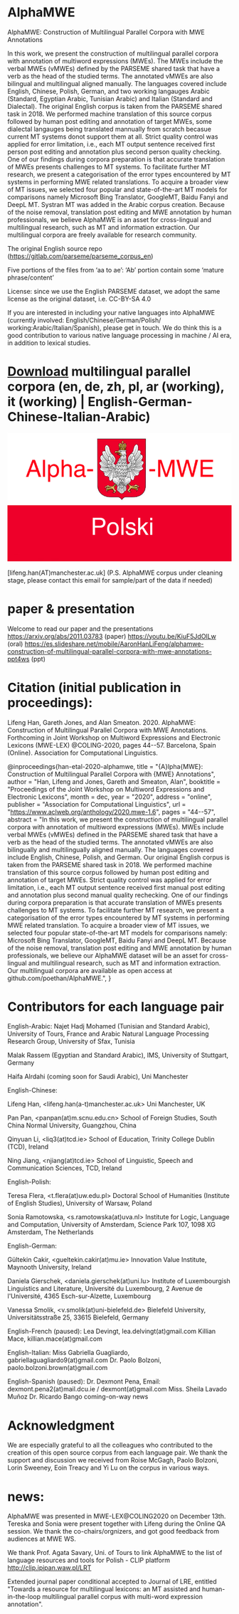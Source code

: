 # AlphaMWE
AlphaMWE: Construction of Multilingual Parallel Corpora with MWE Annotations

In this work, we present the construction of multilingual parallel corpora with annotation of multiword expressions (MWEs). 
The MWEs include the verbal MWEs (vMWEs) defined by the PARSEME shared task that have a verb as the head of the studied terms. 
The annotated vMWEs are also bilingual and multilingual aligned manually. The languages covered include English, Chinese, Polish, German, and two working langauges Arabic (Standard, Egyptian Arabic, Tunisian Arabic) and Italian (Standard and Dialectal). 
The original English corpus is taken from the PARSEME shared task in 2018. 
We performed machine translation of this source corpus followed by human post editing and annotation of target MWEs, some dialectal langauges being translated mannually from scratch becasue current MT systems donot support them at all. 
Strict quality control was applied for error limitation, i.e., each MT output sentence received first person post editing and annotation plus second person quality checking. 
One of our findings during corpora preparation is that accurate translation of MWEs presents challenges to MT systems. 
To facilitate further MT research, we present a categorisation of the error types encountered by MT systems in performing MWE related translations. 
To acquire a broader view of MT issues, we selected four popular and state-of-the-art MT models for comparisons namely Microsoft Bing Translator, GoogleMT, Baidu Fanyi and DeepL MT. Systran MT was added in the Arabic corpus creation.
Because of the noise removal, translation post editing and MWE annotation by human professionals, 
we believe AlphaMWE is an asset for cross-lingual and multilingual research, such as MT and information extraction. Our multilingual corpora are freely available for research community.

The original English source repo (https://gitlab.com/parseme/parseme_corpus_en)

Five portions of the files from ‘aa to ae’: ‘Ab’ portion contain some ‘mature phrase/content’

License: since we use the English PARSEME dataset, we adopt the same license as the original dataset, i.e. CC-BY-SA 4.0

If you are interested in including your native languages into AlphaMWE (currently involved: English/Chinese/German/Polish/ working:Arabic/Italian/Spanish), please get in touch. We do think this is a good contribution to various native language processing in machine / AI era, in addition to lexical studies. 

# [Download](https://drive.google.com/drive/folders/1ikZ9nK1t-MlFjQ_PCvX_YCNooujGdyVO?usp=sharing ) multilingual parallel corpora (en, de, zh, pl, ar (working), it (working) | English-German-Chinese-Italian-Arabic)


![alt text](https://github.com/aaronlifenghan/AlphaMWE/blob/main/logo-alphaMWE-Polish.png)



[lifeng.han(AT)manchester.ac.uk] (P.S. AlphaMWE corpus under cleaning stage, please contact this email for sample/part of the data if needed)


# paper & presentation
Welcome to read our paper and the presentations
https://arxiv.org/abs/2011.03783 (paper)
https://youtu.be/KiuF5JdOlLw (oral)
https://es.slideshare.net/mobile/AaronHanLiFeng/alphamwe-construction-of-multilingual-parallel-corpora-with-mwe-annotations-ppt4ws (ppt)


# Citation (initial publication in proceedings):

Lifeng Han, Gareth Jones, and Alan Smeaton. 2020. AlphaMWE: Construction of Multilingual Parallel Corpora with MWE Annotations. Forthcoming in Joint Workshop on Multiword Expressions and Electronic Lexicons (MWE-LEX) @COLING-2020, pages 44--57. Barcelona, Spain (Online). Association for Computational Linguistics.

@inproceedings{han-etal-2020-alphamwe,
    title = "{A}lpha{MWE}: Construction of Multilingual Parallel Corpora with {MWE} Annotations",
    author = "Han, Lifeng  and
      Jones, Gareth  and
      Smeaton, Alan",
    booktitle = "Proceedings of the Joint Workshop on Multiword Expressions and Electronic Lexicons",
    month = dec,
    year = "2020",
    address = "online",
    publisher = "Association for Computational Linguistics",
    url = "https://www.aclweb.org/anthology/2020.mwe-1.6",
    pages = "44--57",
    abstract = "In this work, we present the construction of multilingual parallel corpora with annotation of multiword expressions (MWEs). MWEs include verbal MWEs (vMWEs) defined in the PARSEME shared task that have a verb as the head of the studied terms. The annotated vMWEs are also bilingually and multilingually aligned manually. The languages covered include English, Chinese, Polish, and German. Our original English corpus is taken from the PARSEME shared task in 2018. We performed machine translation of this source corpus followed by human post editing and annotation of target MWEs. Strict quality control was applied for error limitation, i.e., each MT output sentence received first manual post editing and annotation plus second manual quality rechecking. One of our findings during corpora preparation is that accurate translation of MWEs presents challenges to MT systems. To facilitate further MT research, we present a categorisation of the error types encountered by MT systems in performing MWE related translation. To acquire a broader view of MT issues, we selected four popular state-of-the-art MT models for comparisons namely: Microsoft Bing Translator, GoogleMT, Baidu Fanyi and DeepL MT. Because of the noise removal, translation post editing and MWE annotation by human professionals, we believe our AlphaMWE dataset will be an asset for cross-lingual and multilingual research, such as MT and information extraction. Our multilingual corpora are available as open access at github.com/poethan/AlphaMWE.",
}

# Contributors for each language pair
English-Arabic:
Najet Hadj Mohamed (Tunisian and Standard Arabic), University of Tours, France and  Arabic Natural Language Processing Research Group, University of Sfax, Tunisia

Malak Rassem (Egyptian and Standard Arabic), IMS, University of Stuttgart, Germany

Haifa Alrdahi (coming soon for Saudi Arabic), Uni Manchester


English-Chinese:

Lifeng Han, <lifeng.han(a-t)manchester.ac.uk> Uni Manchester, UK

Pan Pan, <panpan(at)m.scnu.edu.cn> School of Foreign Studies, South China Normal University, Guangzhou, China

Qinyuan Li, <liq3(at)tcd.ie> School of Education, Trinity College Dublin (TCD), Ireland

Ning Jiang, <njiang(at)tcd.ie> School of Linguistic, Speech and Communication Sciences, TCD, Ireland




English-Polish:

Teresa Flera, <t.flera(at)uw.edu.pl> Doctoral School of Humanities (Institute of English Studies), University of
Warsaw, Poland

Sonia Ramotowska, <s.ramotowska(at)uva.nl> Institute for Logic, Language and Computation, University of
Amsterdam, Science Park 107, 1098 XG Amsterdam, The Netherlands

English-German:

Gültekin Cakir, <gueltekin.cakir(at)mu.ie> Innovation Value Institute, Maynooth University, Ireland

Daniela Gierschek, <daniela.gierschek(at)uni.lu> Institute of Luxembourgish Linguistics and Literature, Université du
Luxembourg, 2 Avenue de l'Université, 4365 Esch-sur-Alzette, Luxembourg

Vanessa Smolik, <v.smolik(at)uni-bielefeld.de> Bielefeld University, Universitätsstraße 25, 33615 Bielefeld, Germany


English-French (paused): 
Lea Devingt, lea.delvingt(at)gmail.com 
Killian Mace, killian.mace(at)gmail.com 

English-Italian:
Miss Gabriella Guagliardo, gabriellaguagliardo9(at)gmail.com 
Dr. Paolo Bolzoni, paolo.bolzoni.brown(at)gmail.com 


English-Spanish (paused):
Dr. Dexmont Pena, Email: dexmont.pena2(at)mail.dcu.ie / dexmont(at)gmail.com
Miss. Sheila Lavado Muñoz
Dr. Ricardo Bango coming-on-way news


# Acknowledgment
We are especially grateful to all the colleagues who contributed to the creation of this open source corpus from each language pair. We thank the support and discussion we received from Roise McGagh, Paolo Bolzoni, Lorin Sweeney, Eoin Treacy and Yi Lu on the corpus in various ways.


# news:
AlphaMWE was presented in MWE-LEX@COLING2020 on December 13th. Tereska and Sonia were present together with Lifeng during the Online QA session. We thank the co-chairs/orgnizers, and got good feedback from audiences at MWE WS. 

We thank Prof. Agata Savary, Uni. of Tours to link AlphaMWE to the  list of language resources and tools for Polish - CLIP platform http://clip.ipipan.waw.pl/LRT 

Extended journal paper conditional accepted to Journal of LRE, entitled "Towards a resource for multilingual lexicons: an MT assisted and human-in-the-loop multilingual parallel corpus with multi-word expression annotation".
